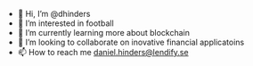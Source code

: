 - 👋 Hi, I’m @dhinders
- 👀 I’m interested in football
- 🌱 I’m currently learning more about blockchain
- 💞️ I’m looking to collaborate on inovative financial applicatoins 
- 📫 How to reach me daniel.hinders@lendify.se

<!---
dhinders/dhinders is a ✨ special ✨ repository because its `README.md` (this file) appears on your GitHub profile.
You can click the Preview link to take a look at your changes.
--->
